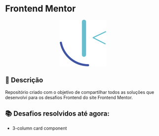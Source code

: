 # Frontend Mentor

<p align="center">
  <img src="frontend-mentor-logo.png" width="150" height="150"/>
</p>

## 🚀 Descrição
Repositório criado com o objetivo de compartilhar todos as soluções que desenvolvi para os desafios Frontend do site Frontend Mentor.

## 📚 Desafios resolvidos até agora:
  - 3-column card component
